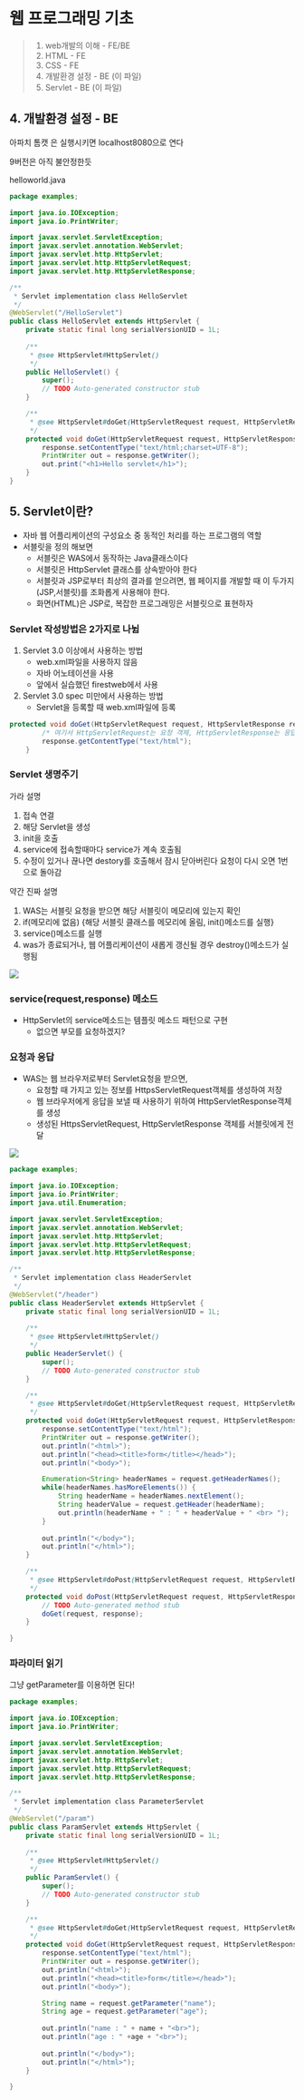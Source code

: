 # 웹 프로그래밍 기초

> 1. web개발의 이해 - FE/BE 
> 2. HTML - FE
> 3. CSS - FE
> 4. 개발환경 설정 - BE (이 파일)
> 5. Servlet - BE (이 파일)

## 4. 개발환경 설정 - BE

아파치 톰캣 은 실행시키면 localhost8080으로 연다

9버전은 아직 불안정한듯

helloworld.java

```java
package examples;

import java.io.IOException;
import java.io.PrintWriter;

import javax.servlet.ServletException;
import javax.servlet.annotation.WebServlet;
import javax.servlet.http.HttpServlet;
import javax.servlet.http.HttpServletRequest;
import javax.servlet.http.HttpServletResponse;

/**
 * Servlet implementation class HelloServlet
 */
@WebServlet("/HelloServlet")
public class HelloServlet extends HttpServlet {
	private static final long serialVersionUID = 1L;
       
    /**
     * @see HttpServlet#HttpServlet()
     */
    public HelloServlet() {
        super();
        // TODO Auto-generated constructor stub
    }

	/**
	 * @see HttpServlet#doGet(HttpServletRequest request, HttpServletResponse response)
	 */
	protected void doGet(HttpServletRequest request, HttpServletResponse response) throws ServletException, IOException {
		response.setContentType("text/html;charset=UTF-8");
		PrintWriter out = response.getWriter();
		out.print("<h1>Hello servlet</h1>");
	}
}
```



## 5. Servlet이란?

- 자바 웹 어플리케이션의 구성요소 중 동적인 처리를 하는 프로그램의 역할
- 서블릿을 정의 해보면
  - 서블릿은 WAS에서 동작하는 Java클래스이다
  - 서블릿은 HttpServlet 클래스를 상속받아야 한다
  - 서블릿과 JSP로부터 최상의 결과를 얻으려면, 웹 페이지를 개발할 때 이 두가지(JSP,서블릿)를 조화롭게 사용해야 한다.
  - 화면(HTML)은 JSP로, 복잡한 프로그래밍은 서블릿으로 표현하자



### Servlet 작성방법은 2가지로 나뉨

1. Servlet 3.0 이상에서 사용하는 방법
   - web.xml파일을 사용하지 않음
   - 자바 어노테이션을 사용
   - 앞에서 실습했던 firestweb에서 사용
2. Servlet 3.0 spec 미만에서 사용하는 방법
   - Servlet을 등록할 때 web.xml파일에 등록

```java
protected void doGet(HttpServletRequest request, HttpServletResponse response) throws ServletException, IOException {
    	/* 여기서 HttpServletRequest는 요청 객체, HttpServletResponse는 응답 객체 */
		response.getContentType("text/html");
	}
```



### Servlet 생명주기

가라 설명

1. 접속 연결
2. 해당 Servlet을 생성
3. init을 호출
4. service에 접속할때마다 service가 계속 호출됨
5. 수정이 있거나 끊나면 destory를 호출해서 잠시 닫아버린다 요청이 다시 오면 1번으로 돌아감

약간 진짜 설명

1. WAS는 서블릿 요청을 받으면 해당 서블릿이 메모리에 있는지 확인
2. if(메모리에 없음) {해당 서블릿 클래스를 메모리에 올림, init()메소드를 실행}
3. service()메소드를 실행
4. was가 종료되거나, 웹 어플리케이션이 새롭게 갱신될 경우 destroy()메소드가 실행됨

![](5.png)

### service(request,response) 메소드

- HttpServlet의 service메소드는 템플릿 메소드 패턴으로 구현
  - 없으면 부모를 요청하겠지?

### 요청과 응답

- WAS는 웹 브라우저로부터 Servlet요청을 받으면,
  - 요청할 때 가지고 있는 정보를 HttpsServletRequest객체를 생성하여 저장
  - 웹 브라우저에게 응답을 보낼 때 사용하기 위하여 HttpServletResponse객체를 생성
  - 생성된 HttpsServletRequest, HttpServletResponse 객체를 서블릿에게 전달

![](6.png)

```java
package examples;

import java.io.IOException;
import java.io.PrintWriter;
import java.util.Enumeration;

import javax.servlet.ServletException;
import javax.servlet.annotation.WebServlet;
import javax.servlet.http.HttpServlet;
import javax.servlet.http.HttpServletRequest;
import javax.servlet.http.HttpServletResponse;

/**
 * Servlet implementation class HeaderServlet
 */
@WebServlet("/header")
public class HeaderServlet extends HttpServlet {
	private static final long serialVersionUID = 1L;
       
    /**
     * @see HttpServlet#HttpServlet()
     */
    public HeaderServlet() {
        super();
        // TODO Auto-generated constructor stub
    }

	/**
	 * @see HttpServlet#doGet(HttpServletRequest request, HttpServletResponse response)
	 */
	protected void doGet(HttpServletRequest request, HttpServletResponse response) throws ServletException, IOException {
		response.setContentType("text/html");
		PrintWriter out = response.getWriter();
		out.println("<html>");
		out.println("<head><title>form</title></head>");
		out.println("<body>");

		Enumeration<String> headerNames = request.getHeaderNames();
		while(headerNames.hasMoreElements()) {
			String headerName = headerNames.nextElement();
			String headerValue = request.getHeader(headerName);
			out.println(headerName + " : " + headerValue + " <br> ");
		}		
		
		out.println("</body>");
		out.println("</html>");
	}

	/**
	 * @see HttpServlet#doPost(HttpServletRequest request, HttpServletResponse response)
	 */
	protected void doPost(HttpServletRequest request, HttpServletResponse response) throws ServletException, IOException {
		// TODO Auto-generated method stub
		doGet(request, response);
	}

}
```

### 파라미터 읽기

그냥 getParameter를 이용하면 된다!

```java
package examples;

import java.io.IOException;
import java.io.PrintWriter;

import javax.servlet.ServletException;
import javax.servlet.annotation.WebServlet;
import javax.servlet.http.HttpServlet;
import javax.servlet.http.HttpServletRequest;
import javax.servlet.http.HttpServletResponse;

/**
 * Servlet implementation class ParameterServlet
 */
@WebServlet("/param")
public class ParamServlet extends HttpServlet {
	private static final long serialVersionUID = 1L;
       
    /**
     * @see HttpServlet#HttpServlet()
     */
    public ParamServlet() {
        super();
        // TODO Auto-generated constructor stub
    }

	/**
	 * @see HttpServlet#doGet(HttpServletRequest request, HttpServletResponse response)
	 */
	protected void doGet(HttpServletRequest request, HttpServletResponse response) throws ServletException, IOException {
		response.setContentType("text/html");
		PrintWriter out = response.getWriter();
		out.println("<html>");
		out.println("<head><title>form</title></head>");
		out.println("<body>");

		String name = request.getParameter("name");
		String age = request.getParameter("age");
		
		out.println("name : " + name + "<br>");
		out.println("age : " +age + "<br>");
		
		out.println("</body>");
		out.println("</html>");
	}

}
```

